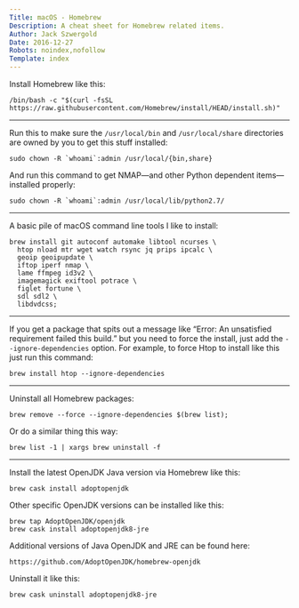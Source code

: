 ```yaml
---
Title: macOS - Homebrew
Description: A cheat sheet for Homebrew related items.
Author: Jack Szwergold
Date: 2016-12-27
Robots: noindex,nofollow
Template: index
---
```


Install Homebrew like this:

    /bin/bash -c "$(curl -fsSL https://raw.githubusercontent.com/Homebrew/install/HEAD/install.sh)"

***

Run this to make sure the `/usr/local/bin` and `/usr/local/share` directories are owned by you to get this stuff installed:

    sudo chown -R `whoami`:admin /usr/local/{bin,share}

And run this command to get NMAP—and other Python dependent items—installed properly:

    sudo chown -R `whoami`:admin /usr/local/lib/python2.7/

***

A basic pile of macOS command line tools I like to install:

    brew install git autoconf automake libtool ncurses \
      htop nload mtr wget watch rsync jq prips ipcalc \
      geoip geoipupdate \
      iftop iperf nmap \
      lame ffmpeg id3v2 \
      imagemagick exiftool potrace \
      figlet fortune \
      sdl sdl2 \
      libdvdcss;

***

If you get a package that spits out a message like “Error: An unsatisfied requirement failed this build.” but you need to force the install, just add the `--ignore-dependencies` option. For example, to force Htop to install like this just run this command:

    brew install htop --ignore-dependencies

***

Uninstall all Homebrew packages:

    brew remove --force --ignore-dependencies $(brew list);

Or do a similar thing this way:

    brew list -1 | xargs brew uninstall -f

***

Install the latest OpenJDK Java version via Homebrew like this:

    brew cask install adoptopenjdk

Other specific OpenJDK versions can be installed like this:

    brew tap AdoptOpenJDK/openjdk
    brew cask install adoptopenjdk8-jre

Additional versions of Java OpenJDK and JRE can be found here:
 
    https://github.com/AdoptOpenJDK/homebrew-openjdk

Uninstall it like this:

    brew cask uninstall adoptopenjdk8-jre
